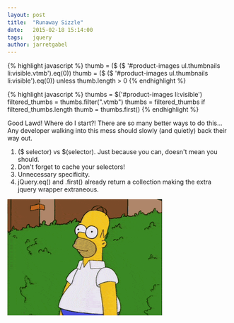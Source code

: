 ```yaml
---
layout: post
title:  "Runaway Sizzle"
date:   2015-02-18 15:14:00
tags:   jquery
author: jarretgabel
---
```



{% highlight javascript %}
thumb = ($ ($ '#product-images ul.thumbnails li:visible.vtmb').eq(0))
thumb = ($ ($ '#product-images ul.thumbnails li:visible').eq(0)) unless thumb.length > 0
{% endhighlight %}

{% highlight javascript %}
thumbs = $('#product-images li:visible')
filtered_thumbs = thumbs.filter(".vtmb")
thumbs = filtered_thumbs if filtered_thumbs.length
thumb = thumbs.first()
{% endhighlight %}

Good Lawd! Where do I start?! There are so many better ways to do this... Any developer walking into this mess should slowly (and quietly) back their way out.

  1. ($ selector) vs $(selector). Just because you can, doesn't mean you should.
  2. Don't forget to cache your selectors!
  3. Unnecessary specificity.
  4. jQuery.eq() and .first() already return a collection making the extra jquery wrapper extraneous.

![Facepalm](/assets/images/homer.gif)